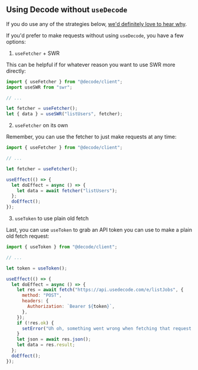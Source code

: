 ## Using Decode without `useDecode`

If you do use any of the strategies below, [we'd definitely love to hear why](../contact).

If you'd prefer to make requests without using `useDecode`, you have a few options:

1. `useFetcher` + SWR

This can be helpful if for whatever reason you want to use SWR more directly:

```jsx
import { useFetcher } from "@decode/client";
import useSWR from "swr";

// ...

let fetcher = useFetcher();
let { data } = useSWR("listUsers", fetcher);
```

2. `useFetcher` on its own

Remember, you can use the fetcher to just make requests at any time:

```jsx
import { useFetcher } from "@decode/client";

// ...

let fetcher = useFetcher();

useEffect(() => {
  let doEffect = async () => {
    let data = await fetcher("listUsers");
  };
  doEffect();
});
```

3. `useToken` to use plain old fetch

Last, you can use `useToken` to grab an API token you can use to make a plain old fetch request:

```jsx
import { useToken } from "@decode/client";

// ...

let token = useToken();

useEffect(() => {
  let doEffect = async () => {
    let res = await fetch("https://api.usedecode.com/e/listJobs", {
      method: "POST",
      headers: {
        Authorization: `Bearer ${token}`,
      },
    });
    if (!res.ok) {
      setError("Uh oh, something went wrong when fetching that request.");
    }
    let json = await res.json();
    let data = res.result;
  };
  doEffect();
});
```
